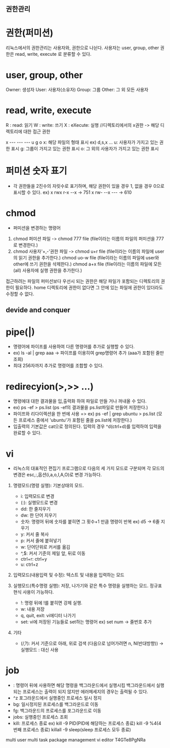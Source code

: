 ## 권한관리
# 권한(퍼미션)
리눅스에서의 권한관리는 사용자와, 권한으로 나뉜다.
사용자는 user, group, other 권한은 read, write, execute 로 분류할 수 있다.

# user, group, other
Owner: 생성자
User: 사용자(소유자)
Group: 그룹
Other: 그 외 모든 사용자

# read, write, execute
R : read: 읽기
W : write: 쓰기
X : eXecute: 실행
//디렉토리에서의 x권한 -> 해당 디렉토리에 대한 접근 권한

x --- --- ---
   u   g   o
x: 해당 파일의 형태 표시 ex) d,s,x ...
u: 사용자가 가지고 있는 권한 표시
g: 그룹이 가지고 있는 권한 표시
o: 그 외의 사용자가 가지고 있는 권한 표시

# 퍼미션 숫자 표기
- 각 권한들을 2진수의 자릿수로 표기하며, 해당 권한이 있을 경우 1, 없을 경우 0으로 표시할 수 있다.
ex) x rwx r-x --x -> 751
    x rw- --x --- -> 610

# chmod
- 퍼미션을 변경하는 명령어
1. chmod 퍼미션 파일 -> chmod 777 file (file이라는 이름의 파일의 퍼미션을 777로 변경한다.)
2. chmod 사용자'+,-'권한 파일 -> chmod u+r file (file이라는 이름의 파일에 user의 읽기 권한을 추가한다.)
                                chmod uo-w file (file이라는 이름의 파일에 user와 other에 쓰기 권한을 삭제한다.)
                                chmod a+x file (file이라는 이름의 파일에 모든(all) 사용자에 실행 권한을 추가한다.)

접근하려는 파일의 퍼미션보다 우선시 되는 권한은 해당 파일가 포함되는 디렉토리의 권한이 필요하다.
home 디렉토리에 권한이 없다면 그 안에 있는 파일에 권한이 있더라도 수정할 수 없다.
## devide and conquer

# pipe(|)
- 명령어에 파이프를 사용하여 다른 명령어를 추가로 실행할 수 있다.
- ex) ls -al | grep aaa -> 파이프를 이용히여 grep명령어 추가 (aaa가 포함된 줄만 조회)
- 최대 256자까지 추가로 명령어를 조합할 수 있다.

# redirecyion(>,>> ...)
- 명령에대 대한 결과물을 입,출력화 하여 파일로 만들 거나 꺼내올 수 있다.
- ex) ps -ef > ps.list (ps -ef의 결과물을 ps.list파일로 만들어 저장한다.)
- 파이프와 리다이렉션을 한 번에 사용 => ex) ps -ef | grep ubuntu > ps.list (모든 프로세스 중에서 'ubuntu'가 포함된 줄을 ps.list에 저장한다.)
- 입출력의 기본값은 cat으로 정의된다. 입력의 경우 ^d(ctrl+d)를 입력하여 입력을 완료할 수 있다.

# vi
- 리눅스의 대표적인 편집기 프로그램으로 다음의 세 가지 모드로 구분되며 각 모드의 변경은 esc,:,옵션(i,a,o,I,A,O)로 변경 가능하다. 
1. 명령모드(명령 실행): 기본상태의 모드.
    - i: 입력모드로 변경
    - (:): 실행모드로 변경
    - dd: 한 줄지우기
    - dw: 한 단어 지우기
    - 숫자: 명령어 뒤에 숫자를 붙히면 그 횟수+1 만큼 명령이 반복 ex) d5 -> 6줄 지우기
    - y: 커서 줄 복사
    - p: 커서 줄에 붙혀넣기
    - w: 단어단위로 커서를 옮김
    - ^,$: 커서 기준의 제일 앞, 뒤로 이동
    - ctrl+r: ctrl+y
    - u: ctrl+z

2. 입력모드(내용입력 및 수정): 텍스트 및 내용을 입력하는 모드

3. 실행모드(특수명령 실행): 저장, 나가기와 같은 특수 명령을 실행하는 모드. 정규표현식 사용이 가능하다.
    - !: 명령 뒤에 !를 붙히면 강제 실행.
    - w: 내용 저장
    - q, quit, exit: vi에디터 나가기
    - set: vi에 저장된 기능들로 set하는 명령어 ex) set num -> 줄번호 추가
4. 기타
    - (/,?): 커서 기준으로 아래, 위로 검색 (다음으로 넘어가려면 n, N(반대방향)) -> 실행모드 : 대신 사용
# job
- : 명령어 뒤에 사용하면 해당 명령을 백그라운드에서 실행시킴
    백그라운드에서 실행되는 프로세스는 출력이 되지 않지만 에러메세지의 경우는 출력될 수 있다.
- ^z 포그라운드에서 실행중인 프로세스 일시 정지
- bg: 일시정지된 프로세스를 백그라운드로 이동
- fg: 백그라운드의 프로세스를 포그라운드로 이동
- jobs: 실행중인 프로세스 조회
- kill: 프로세스 종료 ex) kill -9 PID(PID에 해당하는 프로세스 종료)
                         kill -9 %4(4번째 프로세스 종료)
                         killall -9 sleep(sleep 프로세스 모두 종료)
                         
multi user
multi task
package management
vi editor
T4GTe8PgNRa